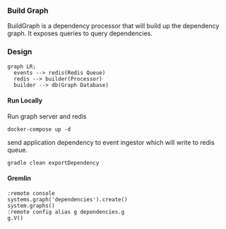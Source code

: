### Build Graph
BuildGraph is a dependency processor that will build up the dependency graph. It exposes queries to query dependencies.

### Design

```mermaid
graph LR;
  events --> redis(Redis Queue)
  redis --> builder(Processor)
  builder --> db(Graph Database)

```

#### Run Locally
Run graph server and redis
```
docker-compose up -d
```

send application dependency to event ingestor which will write to redis queue.
```shell
gradle clean exportDependency
```

#### Gremlin
```
:remote console
systems.graph('dependencies').create()
system.graphs()
:remote config alias g dependencies.g
g.V()
```

